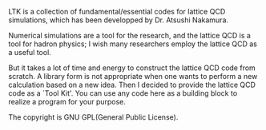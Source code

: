 LTK is a collection of fundamental/essential codes for lattice QCD simulations, which has been developped by Dr. Atsushi Nakamura.

Numerical simulations are a tool for the research, and the lattice QCD is a tool for hadron physics; I wish many researchers employ the lattice QCD as a useful tool.

But it takes a lot of time and energy to construct the lattice QCD code from scratch. A library form is not appropriate when one wants to perform a new calculation based on a new idea. Then I decided to provide the lattice QCD code as a `Tool Kit'. You can use any code here as a building block to realize a program for your purpose.

The copyright is GNU GPL(General Public License). 
